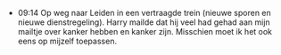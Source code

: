- 09:14	Op weg naar Leiden in een vertraagde trein (nieuwe sporen en nieuwe dienstregeling). Harry mailde dat hij veel had gehad aan mijn mailtje over kanker hebben en kanker zijn. Misschien moet ik het ook eens op mijzelf toepassen.